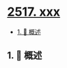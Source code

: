 # [2517. xxx](https://github.com/Tdahuyou/TNotes.leetcode/tree/main/notes/2517.%20xxx)

<!-- region:toc -->

- [1. 📝 概述](#1--概述)

<!-- endregion:toc -->

## 1. 📝 概述
